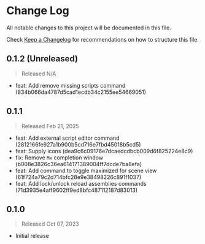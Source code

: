 # Change Log

All notable changes to this project will be documented in this file.

Check [Keep a Changelog](http://keepachangelog.com/) for recommendations on how to structure this file.


## 0.1.2 (Unreleased)
> Released N/A

* feat: Add remove missing scripts command (834b066da4787d5cad1ecdb34c2155ee54669051)

## 0.1.1
> Released Feb 21, 2025

* feat: Add external script editor command (2812166fe927a1b900b5cd716e7fbd45018b5cd5)
* feat: Supply icons (dea9c6c09176e7dcaedcdbcb009d6f825224e8c9)
* fix: Remove `Mx` completion window (b008e3826c36ea614171389004ff7dcde7ba8efa)
* feat: Add command to toggle maximized for scene view (61f724a79c2d714bfc28e9e38498226c891f1037)
* feat: Add lock/unlock reload assemblies commands (71d3935e4aff9602ff9ed8bfc487112187d83013)

## 0.1.0
> Released Oct 07, 2023

* Initial release

